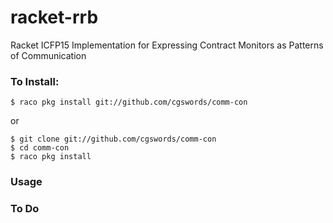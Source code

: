 # racket-rrb

Racket ICFP15 Implementation for Expressing Contract Monitors as Patterns of Communication

### To Install:

    $ raco pkg install git://github.com/cgswords/comm-con
    
or

    $ git clone git://github.com/cgswords/comm-con
    $ cd comm-con
    $ raco pkg install
    
### Usage

### To Do


